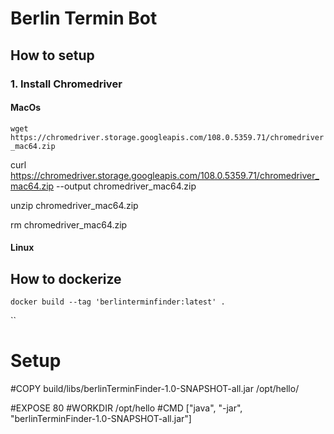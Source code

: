 # Berlin Termin Bot


## How to setup
### 1. Install Chromedriver

#### MacOs

`wget https://chromedriver.storage.googleapis.com/108.0.5359.71/chromedriver_mac64.zip`

curl https://chromedriver.storage.googleapis.com/108.0.5359.71/chromedriver_mac64.zip --output chromedriver_mac64.zip

unzip chromedriver_mac64.zip

rm chromedriver_mac64.zip

#### Linux

## How to dockerize
`docker build --tag 'berlinterminfinder:latest' .` 

``

# Setup
#COPY build/libs/berlinTerminFinder-1.0-SNAPSHOT-all.jar /opt/hello/

#EXPOSE 80
#WORKDIR /opt/hello
#CMD ["java", "-jar", "berlinTerminFinder-1.0-SNAPSHOT-all.jar"]

